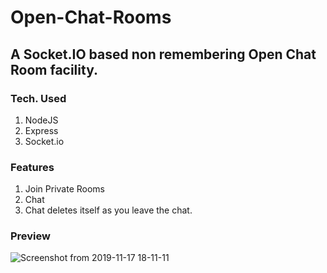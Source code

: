 # Open-Chat-Rooms

## A Socket.IO based non remembering Open Chat Room facility.

### Tech. Used
1. NodeJS
2. Express
3. Socket.io

### Features
1. Join Private Rooms
2. Chat 
3. Chat deletes itself as you leave the chat.

### Preview
![Screenshot from 2019-11-17 18-11-11](https://user-images.githubusercontent.com/43851597/69007807-ba981800-0968-11ea-8be5-6f1b3538f820.png)
